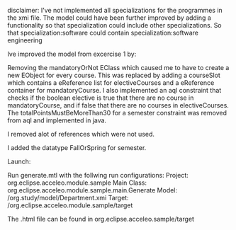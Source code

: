 

disclaimer: I've not implemented all specializations for the programmes in the xmi file. The model could have been further improved by adding a functionality so that specialization could include other specializations. So that specialization:software could contain specialization:software engineering

Ive improved the model from excercise 1 by:

Removing the mandatoryOrNot EClass which caused me to have to create a new EObject for every course. This was replaced by adding a courseSlot which contains a eReference list for electiveCourses and a eReference container for mandatoryCourse. I also implemented an aql constraint that checks if the boolean elective is true that there are no course in mandatoryCourse, and if false that there are no courses in electiveCourses. The totalPointsMustBeMoreThan30 for a semester constraint was removed from aql and implemented in java.

I removed alot of references which were not used.

I added the datatype FallOrSpring for semester.

Launch:

Run generate.mtl with the follwing run configurations:
Project: org.eclipse.acceleo.module.sample 
Main Class: org.eclipse.acceleo.module.sample.main.Generate 
Model: /org.study/model/Department.xmi 
Target: /org.eclipse.acceleo.module.sample/target

The .html file can be found in org.eclipse.acceleo.sample/target

